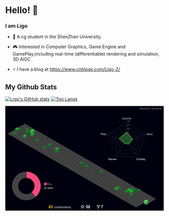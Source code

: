 # Hello! 👋
### I am Ligo 

- 🌱 A cg student in the ShenZhen University.

- 🎮 Interested in  Computer Graphics, Game Engine and GamePlay,including real-time (differentiable) rendering and simulation, 3D AIGC

- ⚡ I have a blog at https://www.cnblogs.com/Ligo-Z/

## My Github Stats
[![Ligo's GitHub stats](https://github-readme-stats.vercel.app/api?username=Ligo04&show_icons=true&theme=shades-of-purple)](https://github.com/anuraghazra/github-readme-stats)
[![Top Langs](https://github-readme-stats.vercel.app/api/top-langs/?username=Ligo04&layout=compact&theme=shades-of-purple)](https://github.com/anuraghazra/github-readme-stats)

![Personal 3D Metrics](./profile-3d-contrib/profile-night-green.svg)

<!--
**Ligo04/Ligo04** is a ✨ _special_ ✨ repository because its `README.md` (this file) appears on your GitHub profile.

Here are some ideas to get you started:

- 🔭 I’m currently working on ...
- 🌱 I’m currently learning ...
- 👯 I’m looking to collaborate on ...
- 🤔 I’m looking for help with ...
- 💬 Ask me about ...
- 📫 How to reach me: ...
- 😄 Pronouns: ...
- ⚡ Fun fact: ...
-->
